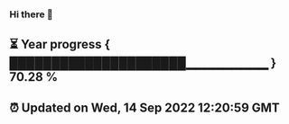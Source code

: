 ### Hi there 👋
⏳ Year progress { █████████████████████▁▁▁▁▁▁▁▁▁ } 70.28 %
---
⏰ Updated on Wed, 14 Sep 2022 12:20:59 GMT
---
